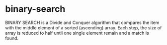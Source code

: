 # binary-search
BINARY SEARCH is a Divide and Conquer algorithm that compares the item with the middle element of a sorted (ascending) array. Each step, the size of array is reduced to half until one single element remain and a match is found.
